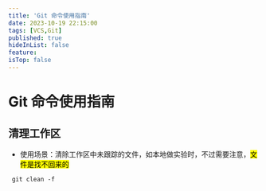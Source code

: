 ```yaml
---
title: 'Git 命令使用指南'
date: 2023-10-19 22:15:00
tags: [VCS,Git]
published: true
hideInList: false
feature: 
isTop: false
---
```


# Git 命令使用指南

## 清理工作区

- 使用场景：清除工作区中未跟踪的文件，如本地做实验时，不过需要注意，<mark>文件是找不回来的</mark>

```shell
 git clean -f 
```


